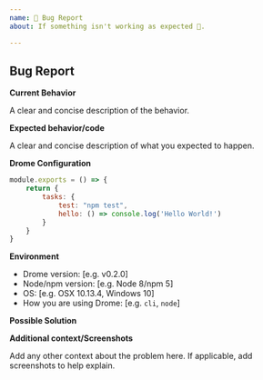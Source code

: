 ```yaml
---
name: 🐞 Bug Report
about: If something isn't working as expected 🤔.

---
```


## Bug Report

**Current Behavior**

A clear and concise description of the behavior.

**Expected behavior/code**

A clear and concise description of what you expected to happen.

**Drome Configuration**

```js
module.exports = () => {
    return {
        tasks: {
            test: "npm test",
            hello: () => console.log('Hello World!')
        }
    }
}
```

**Environment**
- Drome version: [e.g. v0.2.0]
- Node/npm version: [e.g. Node 8/npm 5]
- OS: [e.g. OSX 10.13.4, Windows 10]
- How you are using Drome: [e.g. `cli`, `node`]

**Possible Solution**
<!--- Only if you have suggestions on a fix for the bug -->

**Additional context/Screenshots**

Add any other context about the problem here. If applicable, add screenshots to help explain.